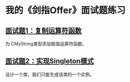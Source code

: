 # 我的《剑指Offer》面试题练习

## [面试题1：复制运算符函数](https://github.com/xiaff/sword-offer-practice/blob/master/problem_1.cpp)
为 CMyString类型添加赋值运算符函数。

## [面试题2：实现Singleton模式](https://github.com/xiaff/sword-offer-practice/blob/master/problem_2.cpp)
设计一个类，我们只能生成该类的一个实例。
